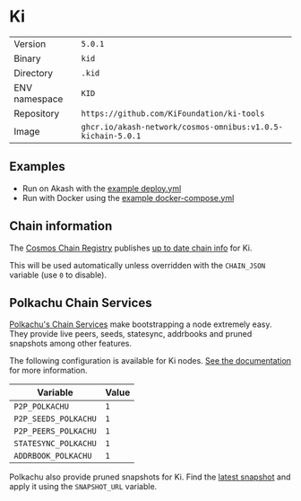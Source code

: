 # Ki

| | |
|---|---|
|Version|`5.0.1`|
|Binary|`kid`|
|Directory|`.kid`|
|ENV namespace|`KID`|
|Repository|`https://github.com/KiFoundation/ki-tools`|
|Image|`ghcr.io/akash-network/cosmos-omnibus:v1.0.5-kichain-5.0.1`|

## Examples

- Run on Akash with the [example deploy.yml](./deploy.yml)
- Run with Docker using the [example docker-compose.yml](./docker-compose.yml)

## Chain information

The [Cosmos Chain Registry](https://github.com/cosmos/chain-registry) publishes [up to date chain info](https://raw.githubusercontent.com/cosmos/chain-registry/master/kichain/chain.json) for Ki.

This will be used automatically unless overridden with the `CHAIN_JSON` variable (use `0` to disable).

## Polkachu Chain Services

[Polkachu's Chain Services](https://www.polkachu.com/) make bootstrapping a node extremely easy. They provide live peers, seeds, statesync, addrbooks and pruned snapshots among other features.

The following configuration is available for Ki nodes. [See the documentation](../README.md#polkachu-services) for more information.

|Variable|Value|
|---|---|
|`P2P_POLKACHU`|`1`|
|`P2P_SEEDS_POLKACHU`|`1`|
|`P2P_PEERS_POLKACHU`|`1`|
|`STATESYNC_POLKACHU`|`1`|
|`ADDRBOOK_POLKACHU`|`1`|

Polkachu also provide pruned snapshots for Ki. Find the [latest snapshot](https://polkachu.com/tendermint_snapshots/akash) and apply it using the `SNAPSHOT_URL` variable.
